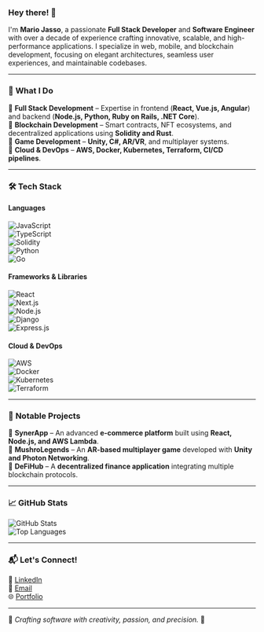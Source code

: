 ### Hey there! 👋

I'm **Mario Jasso**, a passionate **Full Stack Developer** and **Software Engineer** with over a decade of experience crafting innovative, scalable, and high-performance applications. I specialize in web, mobile, and blockchain development, focusing on elegant architectures, seamless user experiences, and maintainable codebases.

---

### 🚀 **What I Do**
🔹 **Full Stack Development** – Expertise in frontend (**React, Vue.js, Angular**) and backend (**Node.js, Python, Ruby on Rails, .NET Core**).  
🔹 **Blockchain Development** – Smart contracts, NFT ecosystems, and decentralized applications using **Solidity and Rust**.  
🔹 **Game Development** – **Unity, C#, AR/VR**, and multiplayer systems.  
🔹 **Cloud & DevOps** – **AWS, Docker, Kubernetes, Terraform, CI/CD pipelines**.  

---

### 🛠 **Tech Stack**
#### **Languages**
![JavaScript](https://img.shields.io/badge/-JavaScript-F7DF1E?style=flat&logo=javascript&logoColor=black)  
![TypeScript](https://img.shields.io/badge/-TypeScript-007ACC?style=flat&logo=typescript&logoColor=white)  
![Solidity](https://img.shields.io/badge/-Solidity-363636?style=flat&logo=solidity&logoColor=white)  
![Python](https://img.shields.io/badge/-Python-3776AB?style=flat&logo=python&logoColor=white)  
![Go](https://img.shields.io/badge/-Go-00ADD8?style=flat&logo=go&logoColor=white)  

#### **Frameworks & Libraries**
![React](https://img.shields.io/badge/-React-61DAFB?style=flat&logo=react&logoColor=black)  
![Next.js](https://img.shields.io/badge/-Next.js-000000?style=flat&logo=next.js&logoColor=white)  
![Node.js](https://img.shields.io/badge/-Node.js-339933?style=flat&logo=node.js&logoColor=white)  
![Django](https://img.shields.io/badge/-Django-092E20?style=flat&logo=django&logoColor=white)  
![Express.js](https://img.shields.io/badge/-Express.js-000000?style=flat&logo=express&logoColor=white)  

#### **Cloud & DevOps**
![AWS](https://img.shields.io/badge/-AWS-232F3E?style=flat&logo=amazon-aws&logoColor=white)  
![Docker](https://img.shields.io/badge/-Docker-2496ED?style=flat&logo=docker&logoColor=white)  
![Kubernetes](https://img.shields.io/badge/-Kubernetes-326CE5?style=flat&logo=kubernetes&logoColor=white)  
![Terraform](https://img.shields.io/badge/-Terraform-623CE4?style=flat&logo=terraform&logoColor=white)  

---

### 🌟 **Notable Projects**
📌 **SynerApp** – An advanced **e-commerce platform** built using **React, Node.js, and AWS Lambda**.  
📌 **MushroLegends** – An **AR-based multiplayer game** developed with **Unity and Photon Networking**.  
📌 **DeFiHub** – A **decentralized finance application** integrating multiple blockchain protocols.  

---

### 📈 **GitHub Stats**
![GitHub Stats](https://github-readme-stats.vercel.app/api?username=mariojasso&show_icons=true&theme=radical)  
![Top Languages](https://github-readme-stats.vercel.app/api/top-langs/?username=mariojasso&layout=compact&theme=radical)  

---

### 📬 **Let's Connect!**
💼 [LinkedIn](https://www.linkedin.com/in/mario-jasso-744b68339/)  
📧 [Email](mailto:mariojasso4224@gmail.com)  
🌐 [Portfolio](https://mariojasso.dev)  

---
🎨 *Crafting software with creativity, passion, and precision.* 🚀

